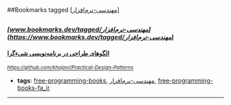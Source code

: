 ##Bookmarks tagged [[مهندسی-نرم‌افزار]](https://www.bookmarks.dev?q=[مهندسی-نرم‌افزار])

_<sup><sup>[www.bookmarks.dev/tagged/مهندسی-نرم‌افزار](https://www.bookmarks.dev/tagged/مهندسی-نرم‌افزار)</sup></sup>_
---
#### [الگوهای طراحی در برنامه‌نویسی شیء‌گرا](https://github.com/khajavi/Practical-Design-Patterns)
_<sup>https://github.com/khajavi/Practical-Design-Patterns</sup>_

* **tags**: [free-programming-books](../tagged/free-programming-books.md), [مهندسی-نرم‌افزار](../tagged/مهندسی-نرم‌افزار.md), [free-programming-books-fa_ir](../tagged/free-programming-books-fa_ir.md)
---
